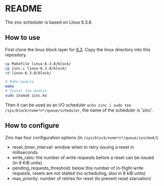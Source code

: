 # README

The zns-scheduler is based on Linux 6.3.8.

## How to use

First clone the linux block layer for [6.3](https://github.com/torvalds/linux/tree/v6.3/block).
Copy the linux directory into this repository.

```bash
cp Makefile linux-6.3.8/block/
cp zinc.c linux-6.3.8/block/
cd linux-6.3.8/block/

# Make module
make
# Instal the module
sudo insmod zinc.ko
```

Then it can be used as an I/O scheduler `echo zinc | sudo tee /sys/block/nvme*n*/queue/scheduler`, the name of the scheduler is 'zinc'.

## How to configure

Zinc has four configuration options (in `/sys/block/nvme*n*/queue/iosched/`):

* reset_timer_interval: window when to retry issuing a reset in milliseconds
* write_ratio: the number of write requests before a reset can be issued (in 8 KiB units)
* pending_requests_threshold: below this number of in-flight write requests, resets are not stalled (no scheduling, also in 8 kiB units)
* max_priority: number of retries for reset (to prevent reset starvation)
